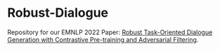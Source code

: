 # Robust-Dialogue
Repository for our EMNLP 2022 Paper: [Robust Task-Oriented Dialogue Generation with Contrastive Pre-training
and Adversarial Filtering](https://aclanthology.org/2022.findings-emnlp.88.pdf).